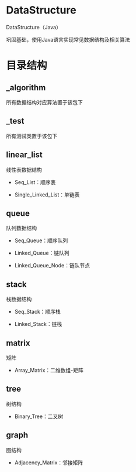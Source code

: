 # DataStructure
DataStructure（Java）

巩固基础，使用Java语言实现常见数据结构及相关算法

# 目录结构
## _algorithm
所有数据结构对应算法置于该包下

## _test
所有测试类置于该包下

## linear_list

线性表数据结构

- Seq_List：顺序表

- Single_Linked_List：单链表

## queue

队列数据结构

- Seq_Queue：顺序队列

- Linked_Queue：链队列

- Linked_Queue_Node：链队节点

## stack

栈数据结构

- Seq_Stack：顺序栈

- Linked_Stack：链栈

## matrix

矩阵

- Array_Matrix：二维数组-矩阵


## tree

树结构

- Binary_Tree：二叉树

## graph

图结构

- Adjacency_Matrix：邻接矩阵

